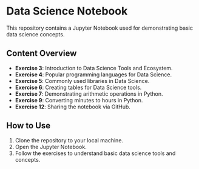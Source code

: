 # Data Science Notebook

This repository contains a Jupyter Notebook used for demonstrating basic data science concepts.

## Content Overview
- **Exercise 3**: Introduction to Data Science Tools and Ecosystem.
- **Exercise 4**: Popular programming languages for Data Science.
- **Exercise 5**: Commonly used libraries in Data Science.
- **Exercise 6**: Creating tables for Data Science tools.
- **Exercise 7**: Demonstrating arithmetic operations in Python.
- **Exercise 9**: Converting minutes to hours in Python.
- **Exercise 12**: Sharing the notebook via GitHub.

## How to Use
1. Clone the repository to your local machine.
2. Open the Jupyter Notebook.
3. Follow the exercises to understand basic data science tools and concepts.
